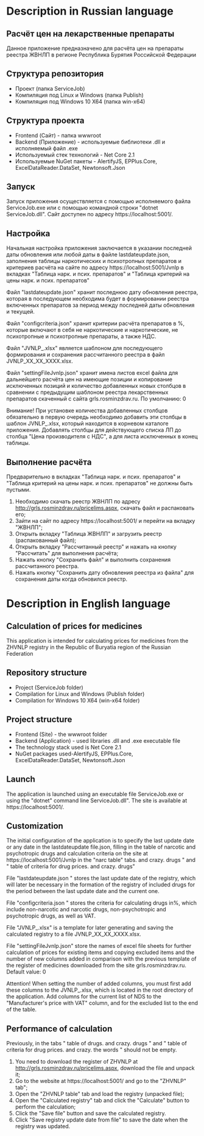 # Description in Russian language
## Расчёт цен на лекарственные препараты
Данное приложение предназначено для расчёта цен на препараты реестра ЖВНЛП в регионе Республика Бурятия Российской Федерации 

## Структура репозитория
* Проект (папка ServiceJob)
* Компиляция под Linux и Windows (папка Publish)
* Компиляция под Windows 10 X64 (папка win-x64)

## Структура проекта
* Frontend (Сайт) - папка wwwroot
* Backend (Приложение) - используемые библиотеки .dll и исполняемый файл .exe
* Используемый стек технологий - Net Core 2.1
* Используемые NuGet пакеты - AlertifyJS, EPPlus.Core, ExcelDataReader.DataSet, Newtonsoft.Json

## Запуск
Запуск приложения осуществляется с помощью исполняемого файла ServiceJob.exe или с помощью командной строки "dotnet ServiceJob.dll". Сайт доступен по адресу https://localhost:5001/.

## Настройка
Начальная настройка приложения заключается в указании последней даты обновления или любой даты в файле lastdateupdate.json, заполнения таблицы наркотических и психотропных препаратов и критериев расчёта на сайте по адресу https://localhost:5001/Jvnlp в вкладках "Таблица нарк. и псих. препаратов" и "Таблица критерий на цены нарк. и псих. препаратов"

Файл "lastdateupdate.json" хранит последнюю дату обновления реестра, которая в последующем необходима будет в формировании реестра включенных препаратов за период между последней даты обновления и текущей.

Файл "configcriteria.json" хранит критерии расчёта препаратов в %, которые включают в себя не наркотические и наркотические, не психотропные и психотропные препараты, а также НДС.

Файл "JVNLP_.xlsx" является шаблоном для последующего формирования и сохранения рассчитанного реестра в файл JVNLP_XX_XX_XXXX.xlsx.

Файл "settingFileJvnlp.json" хранит имена листов excel файла для дальнейшего расчёта цен на имеющие позиции и копирование исключенных позиций и количество добавленных новых столбцов в сравнении с предыдущим шаблоном реестра лекарственных препаратов скаченный с сайта grls.rosminzdrav.ru. По умолчанию: 0

Внимание! При установке количества добавленных столбцов обязательно в первую очередь необходимо добавить эти столбцы в шаблон JVNLP_.xlsx, который находится в корневом каталоге приложения. Добавлять столбцы для действующего списка ЛП до столбца "Цена производителя с НДС", а для листа исключенных в конец таблицы.

## Выполнение расчёта
Предварительно в вкладках "Таблица нарк. и псих. препаратов" и "Таблица критерий на цены нарк. и псих. препаратов" не должны быть пустыми.
1) Необходимо скачать реестр ЖВНЛП по адресу http://grls.rosminzdrav.ru/pricelims.aspx, скачать файл и распаковать его;
2) Зайти на сайт по адресу https://localhost:5001/ и перейти на вкладку "ЖВНЛП";
3) Открыть вкладку "Таблица ЖВНЛП" и загрузить реестр (распакованный файл);
4) Открыть вкладку "Рассчитанный реестр" и нажать на кнопку "Рассчитать" для выполнения расчёта;
5) Нажать кнопку "Сохранить файл" и выполнить сохранения рассчитанного реестра.
6) Нажать кнопку "Сохранить дату обновления реестра из файла" для сохранения даты когда обновился реестр.


# Description in English language
## Calculation of prices for medicines
This application is intended for calculating prices for medicines from the ZHVNLP registry in the Republic of Buryatia region of the Russian Federation

## Repository structure
* Project (ServiceJob folder)
* Compilation for Linux and Windows (Publish folder)
* Compilation for Windows 10 X64 (win-x64 folder)

## Project structure
* Frontend (Site) - the wwwroot folder
* Backend (Application) - used libraries .dll and .exe executable file
* The technology stack used is Net Core 2.1
* NuGet packages used-AlertifyJS, EPPlus.Core, ExcelDataReader.DataSet, Newtonsoft.Json

## Launch
The application is launched using an executable file ServiceJob.exe or using the "dotnet" command line ServiceJob.dll". The site is available at https://localhost:5001/.

## Customization
The initial configuration of the application is to specify the last update date or any date in the lastdateupdate file.json, filling in the table of narcotic and psychotropic drugs and calculation criteria on the site at https://localhost:5001/Jvnlp in the "narc table" tabs. and crazy. drugs " and " table of criteria for drug prices. and crazy. drugs"

File "lastdateupdate.json " stores the last update date of the registry, which will later be necessary in the formation of the registry of included drugs for the period between the last update date and the current one.

File "configcriteria.json " stores the criteria for calculating drugs in%, which include non-narcotic and narcotic drugs, non-psychotropic and psychotropic drugs, as well as VAT.

File "JVNLP_.xlsx" is a template for later generating and saving the calculated registry to a file JVNLP_XX_XX_XXXX.xlsx.

File "settingFileJvnlp.json" store the names of excel file sheets for further calculation of prices for existing items and copying excluded items and the number of new columns added in comparison with the previous template of the register of medicines downloaded from the site grls.rosminzdrav.ru. Default value: 0

Attention! When setting the number of added columns, you must first add these columns to the JVNLP_.xlsx, which is located in the root directory of the application. Add columns for the current list of NDS to the "Manufacturer's price with VAT" column, and for the excluded list to the end of the table.

## Performance of calculation
Previously, in the tabs " table of drugs. and crazy. drugs " and " table of criteria for drug prices. and crazy. the words " should not be empty.
1) You need to download the register of ZHVNLP at http://grls.rosminzdrav.ru/pricelims.aspx, download the file and unpack it;
2) Go to the website at https://localhost:5001/ and go to the "ZHVNLP" tab";
3) Open the "ZHVNLP table" tab and load the registry (unpacked file);
4) Open the "Calculated registry" tab and click the "Calculate" button to perform the calculation;
5) Click the "Save file" button and save the calculated registry.
6) Click "Save registry update date from file" to save the date when the registry was updated.
